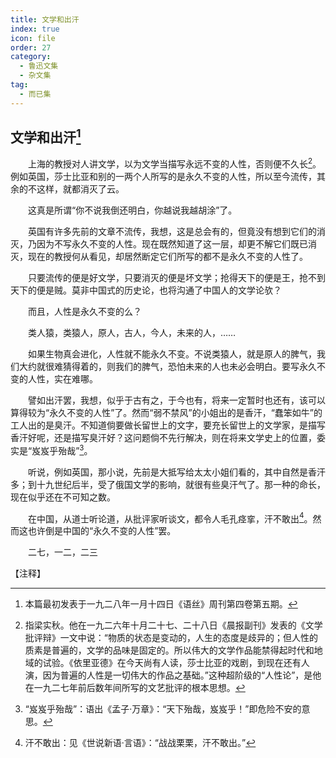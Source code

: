 ```yaml
---
title: 文学和出汗
index: true
icon: file
order: 27
category:
  - 鲁迅文集
  - 杂文集
tag:  
  - 而已集
---
```


## 文学和出汗[^①]

　　上海的教授对人讲文学，以为文学当描写永远不变的人性，否则便不久长[^②]。例如英国，莎士比亚和别的一两个人所写的是永久不变的人性，所以至今流传，其余的不这样，就都消灭了云。

　　这真是所谓“你不说我倒还明白，你越说我越胡涂”了。

　　英国有许多先前的文章不流传，我想，这是总会有的，但竟没有想到它们的消灭，乃因为不写永久不变的人性。现在既然知道了这一层，却更不解它们既已消灭，现在的教授何从看见，却居然断定它们所写的都不是永久不变的人性了。

　　只要流传的便是好文学，只要消灭的便是坏文学；抢得天下的便是王，抢不到天下的便是贼。莫非中国式的历史论，也将沟通了中国人的文学论欤？

　　而且，人性是永久不变的么？

　　类人猿，类猿人，原人，古人，今人，未来的人，……

　　如果生物真会进化，人性就不能永久不变。不说类猿人，就是原人的脾气，我们大约就很难猜得着的，则我们的脾气，恐怕未来的人也未必会明白。要写永久不变的人性，实在难哪。

　　譬如出汗罢，我想，似乎于古有之，于今也有，将来一定暂时也还有，该可以算得较为“永久不变的人性”了。然而“弱不禁风”的小姐出的是香汗，“蠢笨如牛”的工人出的是臭汗。不知道倘要做长留世上的文字，要充长留世上的文学家，是描写香汗好呢，还是描写臭汗好？这问题倘不先行解决，则在将来文学史上的位置，委实是“岌岌乎殆哉”[^③]。

　　听说，例如英国，那小说，先前是大抵写给太太小姐们看的，其中自然是香汗多；到十九世纪后半，受了俄国文学的影响，就很有些臭汗气了。那一种的命长，现在似乎还在不可知之数。

　　在中国，从道士听论道，从批评家听谈文，都令人毛孔痉挛，汗不敢出[^④]。然而这也许倒是中国的“永久不变的人性”罢。

　　二七，一二，二三

【注释】

[^①]:本篇最初发表于一九二八年一月十四日《语丝》周刊第四卷第五期。

[^②]:指梁实秋。他在一九二六年十月二十七、二十八日《晨报副刊》发表的《文学批评辩》一文中说：“物质的状态是变动的，人生的态度是歧异的；但人性的质素是普遍的，文学的品味是固定的。所以伟大的文学作品能禁得起时代和地域的试验。《依里亚德》在今天尚有人读，莎士比亚的戏剧，到现在还有人演，因为普遍的人性是一切伟大的作品之基础。”这种超阶级的“人性论”，是他在一九二七年前后数年间所写的文艺批评的根本思想。

[^③]:“岌岌乎殆哉”：语出《孟子·万章》：“天下殆哉，岌岌乎！”即危险不安的意思。

[^④]:汗不敢出：见《世说新语·言语》：“战战栗栗，汗不敢出。”
